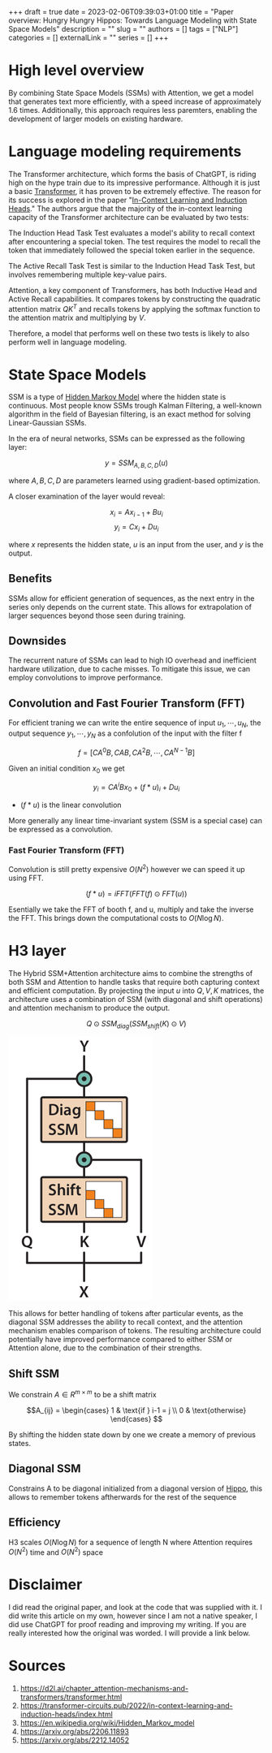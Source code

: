 +++ 
draft = true
date = 2023-02-06T09:39:03+01:00
title = "Paper overview: Hungry Hungry Hippos: Towards Language Modeling with State Space Models"
description = ""
slug = ""
authors = []
tags = ["NLP"]
categories = []
externalLink = ""
series = []
+++

# High level overview
By combining State Space Models (SSMs) with Attention, we get a model that generates text more efficiently, with a speed increase of approximately 1.6 times. Additionally, this approach requires less paremters, enabling the development of larger models on existing hardware.

# Language modeling requirements

The Transformer architecture, which forms the basis of ChatGPT, is riding high on the hype train due to its impressive performance. Although it is just a basic [Transformer](ttps://d2l.ai/chapter_attention-mechanisms-and-transformers/transformer.html), it has proven to be extremely effective. The reason for its success is explored in the paper "[In-Context Learning and Induction Heads](https://transformer-circuits.pub/2022/in-context-learning-and-induction-heads/index.html)." The authors argue that the majority of the in-context learning capacity of the Transformer architecture can be evaluated by two tests:


The Induction Head Task Test evaluates a model's ability to recall context after encountering a special token. The test requires the model to recall the token that immediately followed the special token earlier in the sequence.

The Active Recall Task Test is similar to the Induction Head Task Test, but involves remembering multiple key-value pairs.

Attention, a key component of Transformers, has both Inductive Head and Active Recall capabilities. It compares tokens by constructing the quadratic attention matrix $QK^T$ and recalls tokens by applying the softmax function to the attention matrix and multiplying by $V$.

Therefore, a model that performs well on these two tests is likely to also perform well in language modeling.

# State Space Models

SSM is a type of [Hidden Markov Model](https://en.wikipedia.org/wiki/Hidden_Markov_model) where the hidden state is continuous. Most people know SSMs trough Kalman Filtering, a well-known algorithm in the field of Bayesian filtering, is an exact method for solving Linear-Gaussian SSMs.

In the era of neural networks, SSMs can be expressed as the following layer:

$$y = SSM_{A,B,C,D}(u)$$

where $A,B,C,D$ are parameters learned using gradient-based optimization.

A closer examination of the layer would reveal:

$$x_i = Ax_{i-1} + Bu_i $$
$$y_i = Cx_i + Du_i $$

where $x$ represents the hidden state, $u$ is an input from the user, and $y$ is the output.


## Benefits

SSMs allow for efficient generation of sequences, as the next entry in the series only depends on the current state. This allows for extrapolation of larger sequences beyond those seen during training.

## Downsides
The recurrent nature of SSMs can lead to high IO overhead and inefficient hardware utilization, due to cache misses. To mitigate this issue, we can employ convolutions to improve performance.

## Convolution and Fast Fourier Transform (FFT)

For efficient traning we can write the entire sequence of input $u_1, \cdots, u_N$, the output sequence $y_1, \cdots, y_N$ as a confolution of the input with the filter f

  $$f = [CA^0B, CAB, CA^2B, \cdots, CA^{N-1}B]$$

Given an initial condition $x_0$ we get

  $$y_i = CA^iBx_0 + (f*u)_i + Du_i$$
  - $(f*u)$ is the linear convolution

More generally any linear time-invariant system (SSM is a special case) can be expressed as a convolution.

### Fast Fourier Transform (FFT)
Convolution is still pretty expensive $O(N^2)$ however we can speed it up using FFT. 

$$(f * u) = iFFT(FFT(f) \odot FFT(u))$$

Esentially we take the FFT of booth f, and u, multiply and take the inverse the FFT. This brings down the computational costs to $O(N \log N)$.

# H3 layer

The Hybrid SSM+Attention architecture aims to combine the strengths of both SSM and Attention to handle tasks that require both capturing context and efficient computation. By projecting the input $u$ into $Q,V,K$ matrices, the architecture uses a combination of SSM (with diagonal and shift operations) and attention mechanism to produce the output. 

$$ Q \odot SSM_{diag}(SSM_{shift}(K) \odot V)$$

![H3](/images/h3_layer.png)


This allows for better handling of tokens after particular events, as the diagonal SSM addresses the ability to recall context, and the attention mechanism enables comparison of tokens. The resulting architecture could potentially have improved performance compared to either SSM or Attention alone, due to the combination of their strengths.

## Shift SSM
We constrain $A \in R^{m\times m}$ to be a shift matrix

  $$A_{ij} = \begin{cases} 1 & \text{if }  i-1 = j \\ 0 & \text{otherwise} \end{cases} $$

By shifting the hidden state down by one we create a memory of previous states.

## Diagonal SSM
Constrains A to be diagonal initialized from a diagonal version of [Hippo](https://arxiv.org/abs/2206.11893), this allows to remember tokens aftherwards for the rest of the sequence

## Efficiency
H3 scales $O(N \log N)$ for a sequence of length N where Attention requires $O(N^2)$ time and $O(N^2)$ space

# Disclaimer
I did read the original paper, and look at the code that was supplied with it. I did write this article on my own, however since I am not a native speaker, I did use ChatGPT for proof reading and improving my writing. If you are really interested how the original was worded. I will provide a link below.

# Sources
1. https://d2l.ai/chapter_attention-mechanisms-and-transformers/transformer.html
2. https://transformer-circuits.pub/2022/in-context-learning-and-induction-heads/index.html
3. https://en.wikipedia.org/wiki/Hidden_Markov_model
4. https://arxiv.org/abs/2206.11893
5. https://arxiv.org/abs/2212.14052